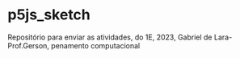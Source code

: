 # p5js_sketch
Repositório para enviar as atividades, do 1E, 2023, Gabriel de Lara- Prof.Gerson, penamento computacional
